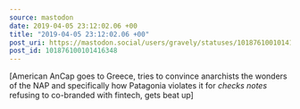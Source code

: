 ```yaml
---
source: mastodon
date: 2019-04-05 23:12:02.06 +00
title: "2019-04-05 23:12:02.06 +00"
post_uri: https://mastodon.social/users/gravely/statuses/101876100101416348
post_id: 101876100101416348
---
```

[American AnCap goes to Greece, tries to convince anarchists the wonders of the NAP and specifically how Patagonia violates it for *checks notes* refusing to co-branded with fintech, gets beat up]


